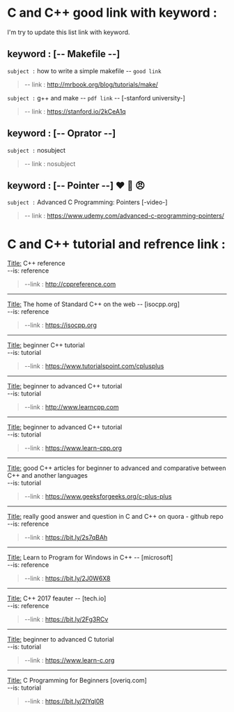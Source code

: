 # C and C++ good link with keyword :
I'm try to update this list link with keyword.

 

 ## keyword : [-- Makefile --] 
`subject :` how to write a simple makefile  -- `good link`   
>-- link :  http://mrbook.org/blog/tutorials/make/  

`subject :` g++ and make  -- `pdf link` -- [-stanford university-]   
>-- link :  https://stanford.io/2kCeA1q    



## keyword : [-- Oprator --] 
`subject :` nosubject      
>-- link :  nosubject    


## keyword : [-- Pointer --] :heart: :muscle: :angry:
`subject :` Advanced C Programming: Pointers  [-video-]  
>-- link :  https://www.udemy.com/advanced-c-programming-pointers/




#
# C and C++ tutorial and refrence link :

<Title:> C++ reference  
--is: reference   
>--link : http://cppreference.com  



<hr>

<Title:> The home of Standard C++ on the web -- [isocpp.org]  
--is: reference  
>--link : https://isocpp.org  



<hr>

<Title:> beginner C++ tutorial  
--is: tutorial  
>--link : https://www.tutorialspoint.com/cplusplus


<hr>

<Title:> beginner to advanced C++ tutorial   
--is: tutorial  
>--link : http://www.learncpp.com

<hr>

<Title:> beginner to advanced C++ tutorial  
--is: tutorial  
>--link : https://www.learn-cpp.org

<hr>

<Title:> good C++ articles for beginner to advanced and comparative between C++ and another languages  
--is: tutorial  
>--link : https://www.geeksforgeeks.org/c-plus-plus  


<hr>

<Title:> really good answer and question in C and C++ on quora - github repo  
--is: reference  
>--link : https://bit.ly/2s7qBAh  


<hr>

<Title:> Learn to Program for Windows in C++ -- [microsoft]  
--is: reference  
>--link : https://bit.ly/2J0W6X8  


<hr>

<Title:> C++ 2017 feauter -- [tech.io]  
--is: reference  
>--link : https://bit.ly/2Fg3RCv  



<hr>

<Title:> beginner to advanced C tutorial  
--is: tutorial  
>--link : https://www.learn-c.org  

<hr>

<Title:> C Programming for Beginners  [overiq.com]  
--is: tutorial  
>--link : https://bit.ly/2IYql0R  
